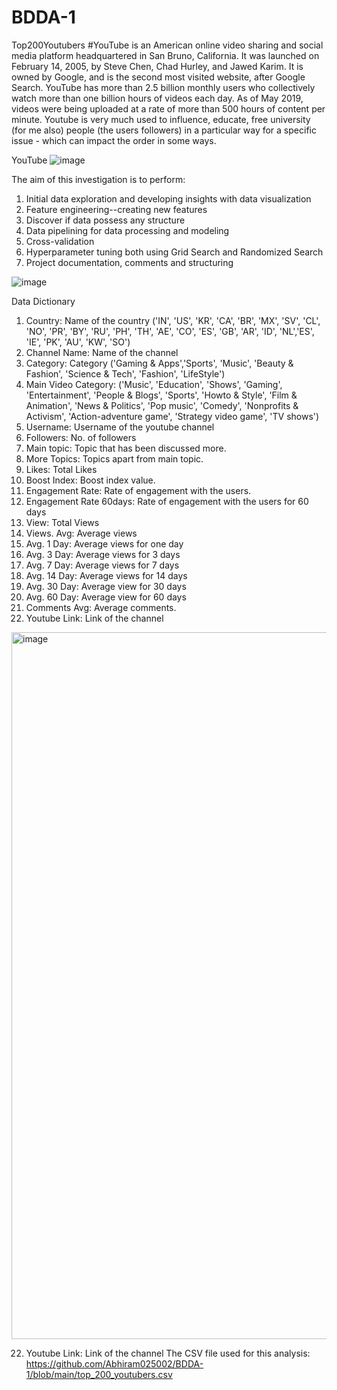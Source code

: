 # BDDA-1
Top200Youtubers
#YouTube is an American online video sharing and social media platform headquartered in San Bruno, California. It was launched on February 14, 2005, by Steve Chen, Chad Hurley, and Jawed Karim. It is owned by Google, and is the second most visited website, after Google Search. YouTube has more than 2.5 billion monthly users who collectively watch more than one billion hours of videos each day. As of May 2019, videos were being uploaded at a rate of more than 500 hours of content per minute. Youtube is very much used to influence, educate, free university (for me also) people (the users followers) in a particular way for a specific issue - which can impact the order in some ways.

YouTube
![image](https://user-images.githubusercontent.com/93213738/187185786-1b1e611b-899d-4ae6-9f1d-f6ceef4fe975.png)


The aim of this investigation is to perform:

1. Initial data exploration and developing insights with data visualization 
2. Feature engineering--creating new features
3. Discover if data possess any structure
4. Data pipelining for data processing and modeling
5. Cross-validation
6. Hyperparameter tuning both using Grid Search and Randomized Search
7. Project documentation, comments and structuring

![image](https://user-images.githubusercontent.com/93213738/187186037-74153cf7-83a0-4aed-8fcc-6ca1edc3c9c8.png)


Data Dictionary

1. Country: Name of the country 
('IN', 'US', 'KR', 'CA', 'BR', 'MX', 'SV', 'CL', 'NO', 'PR', 'BY', 'RU', 'PH', 'TH', 'AE', 'CO', 'ES', 'GB', 'AR', 'ID', 'NL','ES', 'IE', 'PK', 'AU', 'KW', 'SO')
2. Channel Name: Name of the channel
3. Category: Category ('Gaming & Apps','Sports', 'Music', 'Beauty & Fashion', 'Science & Tech', 'Fashion', 'LifeStyle')
4. Main Video Category: ('Music', 'Education', 'Shows', 'Gaming', 'Entertainment', 'People & Blogs', 'Sports', 'Howto & Style', 'Film & Animation', 'News & Politics', 'Pop music', 'Comedy', 'Nonprofits & Activism', 'Action-adventure game', 'Strategy video game', 'TV shows')
5. Username: Username of the youtube channel
6. Followers: No. of followers
7. Main topic: Topic that has been discussed more.
8. More Topics: Topics apart from main topic.
9. Likes: Total Likes
10. Boost Index: Boost index value.
11. Engagement Rate: Rate of engagement with the users.
12. Engagement Rate 60days: Rate of engagement with the users for 60 days
13. View: Total Views
14. Views. Avg: Average views
15. Avg. 1 Day: Average views for one day
16. Avg. 3 Day: Average views for 3 days
17. Avg. 7 Day: Average views for 7 days
18. Avg. 14 Day: Average views for 14 days
19. Avg. 30 Day: Average view for 30 days
20. Avg. 60 Day: Average view for 60 days
21. Comments Avg: Average comments.
22. Youtube Link: Link of the channel

<img width="1131" alt="image" src="https://user-images.githubusercontent.com/93213738/187185585-25a7035d-edc5-49ba-95d9-da9c62aa2f5f.png">

22. Youtube Link: Link of the channel
The CSV file used for this analysis: https://github.com/Abhiram025002/BDDA-1/blob/main/top_200_youtubers.csv
